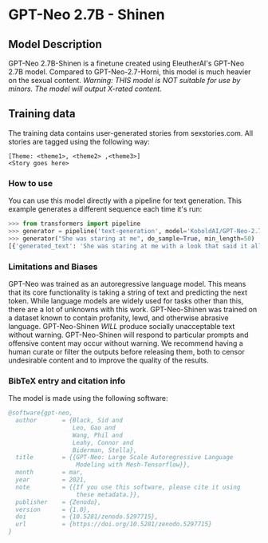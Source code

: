 # GPT-Neo 2.7B - Shinen
## Model Description
GPT-Neo 2.7B-Shinen is a finetune created using EleutherAI's GPT-Neo 2.7B model. Compared to GPT-Neo-2.7-Horni, this model is much heavier on the sexual content.
*Warning: THIS model is NOT suitable for use by minors. The model will output X-rated content.*
## Training data
The training data contains user-generated stories from sexstories.com. All stories are tagged using the following way:
```
[Theme: <theme1>, <theme2> ,<theme3>]
<Story goes here>
```
### How to use
You can use this model directly with a pipeline for text generation. This example generates a different sequence each time it's run:
```py
>>> from transformers import pipeline
>>> generator = pipeline('text-generation', model='KoboldAI/GPT-Neo-2.7B-Shinen')
>>> generator("She was staring at me", do_sample=True, min_length=50)
[{'generated_text': 'She was staring at me with a look that said it all. She wanted me so badly tonight that I wanted'}]
```
### Limitations and Biases
GPT-Neo was trained as an autoregressive language model. This means that its core functionality is taking a string of text and predicting the next token. While language models are widely used for tasks other than this, there are a lot of unknowns with this work.
GPT-Neo-Shinen was trained on a dataset known to contain profanity, lewd, and otherwise abrasive language. GPT-Neo-Shinen *WILL* produce socially unacceptable text without warning.
GPT-Neo-Shinen will respond to particular prompts and offensive content may occur without warning. We recommend having a human curate or filter the outputs before releasing them, both to censor undesirable content and to improve the quality of the results.
### BibTeX entry and citation info
The model is made using the following software:
```bibtex
@software{gpt-neo,
  author       = {Black, Sid and
                  Leo, Gao and
                  Wang, Phil and
                  Leahy, Connor and
                  Biderman, Stella},
  title        = {{GPT-Neo: Large Scale Autoregressive Language 
                   Modeling with Mesh-Tensorflow}},
  month        = mar,
  year         = 2021,
  note         = {{If you use this software, please cite it using 
                   these metadata.}},
  publisher    = {Zenodo},
  version      = {1.0},
  doi          = {10.5281/zenodo.5297715},
  url          = {https://doi.org/10.5281/zenodo.5297715}
}
```